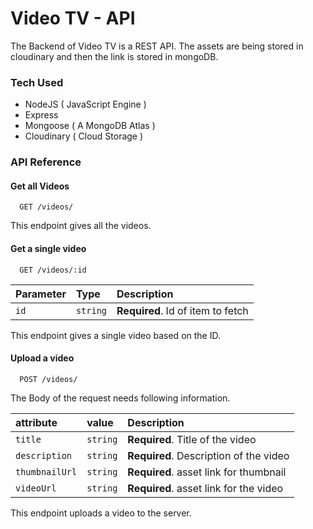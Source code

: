 
# Video TV - API

The Backend of Video TV is a REST API. The assets are being stored in cloudinary and then the link is stored in mongoDB.

### Tech Used
- NodeJS ( JavaScript Engine )
- Express
- Mongoose ( A MongoDB Atlas )
- Cloudinary ( Cloud Storage )


### API Reference

#### Get all Videos

```http
  GET /videos/
```

This endpoint gives all the videos.

#### Get a single video

```http
  GET /videos/:id
```

| Parameter | Type     | Description                       |
| :-------- | :------- | :-------------------------------- |
| `id`      | `string` | **Required**. Id of item to fetch |

This endpoint gives a single video based on the ID.

#### Upload a video


```http
  POST /videos/
```

The Body of the request needs following information.

| attribute | value    | Description                       |
| :-------- | :------- | :-------------------------------- |
| `title`   | `string` | **Required**. Title of the video |
| `description`   | `string` | **Required**. Description of the video |
| `thumbnailUrl`   | `string` | **Required**. asset link for thumbnail |
| `videoUrl`   | `string` | **Required**. asset link for the video |

This endpoint uploads a video to the server.

